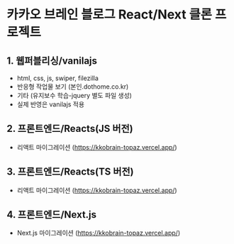 # 카카오 브레인 블로그 React/Next 클론 프로젝트

## 1. 웹퍼블리싱/vanilajs

- html, css, js, swiper, filezilla
- 반응형 작업물 보기 (본인.dothome.co.kr)
- 기타 (유지보수 학습-jquery 별도 파일 생성)
- 실제 반영은 vanilajs 적용

## 2. 프론트엔드/Reacts(JS 버전)

- 리액트 마이그레이션 (https://kkobrain-topaz.vercel.app/)

## 3. 프론트엔드/Reacts(TS 버전)

- 리액트 마이그레이션 (https://kkobrain-topaz.vercel.app/)

## 4. 프론트엔드/Next.js

- Next.js 마이그레이션 (https://kkobrain-topaz.vercel.app/)
